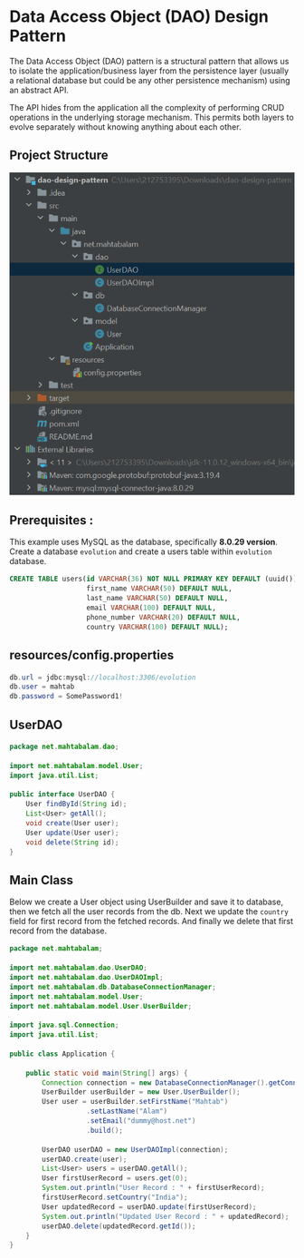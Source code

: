 # Data Access Object (DAO) Design Pattern

The Data Access Object (DAO) pattern is a structural pattern that allows us to isolate the application/business layer from the persistence layer (usually a relational database but could be any other persistence mechanism) using an abstract API.

The API hides from the application all the complexity of performing CRUD operations in the underlying storage mechanism. This permits both layers to evolve separately without knowing anything about each other.


## Project Structure
![Project Structure](project-structure.PNG?raw=true)

## Prerequisites :
This example uses MySQL as the database, specifically **8.0.29 version**. Create a database `evolution` and create a users table within `evolution` database.

```sql
CREATE TABLE users(id VARCHAR(36) NOT NULL PRIMARY KEY DEFAULT (uuid()),
                   first_name VARCHAR(50) DEFAULT NULL,
                   last_name VARCHAR(50) DEFAULT NULL,
                   email VARCHAR(100) DEFAULT NULL,
                   phone_number VARCHAR(20) DEFAULT NULL,
                   country VARCHAR(100) DEFAULT NULL);
```

## resources/config.properties
```java
db.url = jdbc:mysql://localhost:3306/evolution
db.user = mahtab
db.password = SomePassword1!

```

## UserDAO
```java
package net.mahtabalam.dao;

import net.mahtabalam.model.User;
import java.util.List;

public interface UserDAO {
    User findById(String id);
    List<User> getAll();
    void create(User user);
    User update(User user);
    void delete(String id);
}
```

## Main Class
Below we create a User object using UserBuilder and save it to database, then we fetch all the user records from the db.
Next we update the `country` field for first record from the fetched records.
And finally we delete that first record from the database.

```java
package net.mahtabalam;

import net.mahtabalam.dao.UserDAO;
import net.mahtabalam.dao.UserDAOImpl;
import net.mahtabalam.db.DatabaseConnectionManager;
import net.mahtabalam.model.User;
import net.mahtabalam.model.User.UserBuilder;

import java.sql.Connection;
import java.util.List;

public class Application {

    public static void main(String[] args) {
        Connection connection = new DatabaseConnectionManager().getConnection();
        UserBuilder userBuilder = new User.UserBuilder();
        User user = userBuilder.setFirstName("Mahtab")
                   .setLastName("Alam")
                   .setEmail("dummy@host.net")
                   .build();

        UserDAO userDAO = new UserDAOImpl(connection);
        userDAO.create(user);
        List<User> users = userDAO.getAll();
        User firstUserRecord = users.get(0);
        System.out.println("User Record : " + firstUserRecord);
        firstUserRecord.setCountry("India");
        User updatedRecord = userDAO.update(firstUserRecord);
        System.out.println("Updated User Record : " + updatedRecord);
        userDAO.delete(updatedRecord.getId());
    }
}

```
